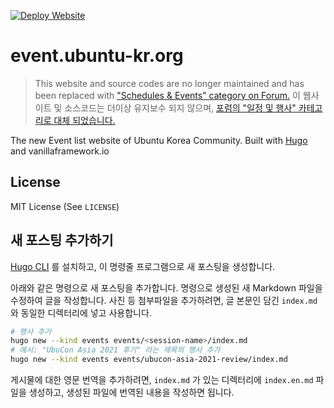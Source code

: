 [![Deploy Website](https://github.com/ubuntu-kr/events/actions/workflows/deploy.yml/badge.svg?branch=main)](https://github.com/ubuntu-kr/events/actions/workflows/deploy.yml)
# event.ubuntu-kr.org

> This website and source codes are no longer maintained and has been replaced with ["Schedules & Events" category on Forum.](https://discourse.ubuntu-kr.org/c/scheds-and-events)
> 이 웹사이트 및 소스코드는 더이상 유지보수 되지 않으며, [포럼의 "일정 및 행사" 카테고리로 대체 되었습니다.](https://discourse.ubuntu-kr.org/c/scheds-and-events)

The new Event list website of Ubuntu Korea Community. Built with [Hugo](https://gohugo.io) and vanillaframework.io

## License
MIT License (See `LICENSE`)

## 새 포스팅 추가하기
 [Hugo CLI](https://gohugo.io/getting-started/installing/) 를 설치하고, 이 명령줄 프로그램으로 새 포스팅을 생성합니다.

아래와 같은 명령으로 새 포스팅을 추가합니다. 명령으로 생성된 새 Markdown 파일을 수정하여 글을 작성합니다.
사진 등 첨부파일을 추가하려면, 글 본문인 담긴 `index.md` 와 동일한 디렉터리에 넣고 사용합니다.
```bash
# 행사 추가
hugo new --kind events events/<session-name>/index.md
# 예시: "UbuCon Asia 2021 후기" 라는 제목의 행사 추가
hugo new --kind events events/ubucon-asia-2021-review/index.md

```

게시물에 대한 영문 번역을 추가하려면, `index.md` 가 있는 디렉터리에 `index.en.md` 파일을 생성하고, 생성된 파일에 번역된 내용을 작성하면 됩니다.
